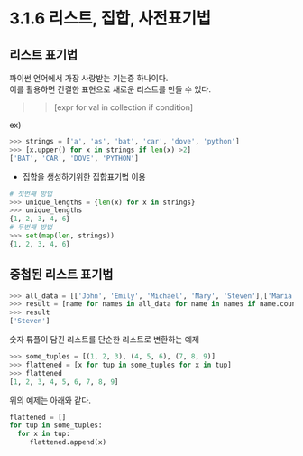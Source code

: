 # 3.1.6 리스트, 집합, 사전표기법

## 리스트 표기법
파이썬 언어에서 가장 사랑받는 기는중 하나이다.  
이를 활용하면 간결한 표현으로 새로운 리스트를 만들 수 있다.
>> [expr for val in collection if condition]  

ex)  
```python
>>> strings = ['a', 'as', 'bat', 'car', 'dove', 'python']
>>> [x.upper() for x in strings if len(x) >2]
['BAT', 'CAR', 'DOVE', 'PYTHON']
```
* 집합을 생성하기위한 집합표기법 이용
```python
# 첫번째 방법
>>> unique_lengths = {len(x) for x in strings}
>>> unique_lengths
{1, 2, 3, 4, 6}
# 두번째 방법
>>> set(map(len, strings))
{1, 2, 3, 4, 6}
```
## 중첩된 리스트 표기법
```python
>>> all_data = [['John', 'Emily', 'Michael', 'Mary', 'Steven'],['Maria','Juan','Javier','Natalia','Pilar']]
>>> result = [name for names in all_data for name in names if name.count('e') >=2]
>>> result
['Steven']
```
숫자 튜플이 담긴 리스트를 단순한 리스트로 변환하는 예제
```python
>>> some_tuples = [(1, 2, 3), (4, 5, 6), (7, 8, 9)]
>>> flattened = [x for tup in some_tuples for x in tup]
>>> flattened
[1, 2, 3, 4, 5, 6, 7, 8, 9]
```
위의 예제는 아래와 같다.
```python
flattened = []
for tup in some_tuples:
  for x in tup:
     flattened.append(x)
```
